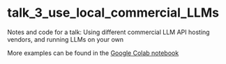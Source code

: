 # talk_3_use_local_commercial_LLMs
Notes and code for a talk: Using different commercial LLM API hosting vendors, and running LLMs on your own

More examples can be found in the [Google Colab notebook](https://colab.research.google.com/drive/1jHX4Mlk-_uga449ONDp7S7wU6zEl7jaS?usp=sharing)
